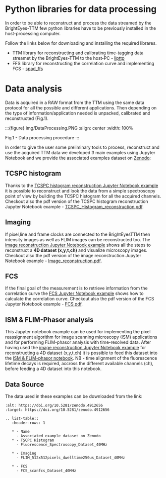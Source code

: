 # Python libraries for data processing

In order to be able to reconstruct and process the data streamed by the BrightEyes-TTM few python libraries have to be previously installed in the host-processing computer.

Follow the links below for downloading and installing the required librares.

- TTM library for reconstructing and calibrating time-tagging data streamet by the BrightEyes-TTM to the host-PC - [lipttp](https://github.com/VicidominiLab/BrightEyes-TTM/blob/main/dataProcessing/libs/libttp)
- FFS library for reconstructing the correlation curve and implementing FCS - [spad_ffs](https://github.com/VicidominiLab/BrightEyes-TTM/blob/main/dataProcessing/libs/spad_ffs)

# Data analysis

Data is acquired in a RAW format from the TTM using the same data protocol for all the possible and different applications. Then depending on the type of information/application needed is unpacked, calibrated and reconstructed (Fig.1).

:::{figure} img/DataProcessing.PNG
:align: center
:width: 100%

Fig.1 - Data processing procedure
:::

In order to give the user some preliminary tools to process, reconstruct and use the acquired TTM data we developed 3 main examples using Jupyter Notebook and we provide the associated examples dataset on [Zenodo](https://doi.org/10.5281/zenodo.4912656):

## TCSPC histogram

Thanks to the [TCSPC histogram reconstruction Jupyter Notebook example](https://github.com/VicidominiLab/BrightEyes-TTM/blob/main/dataProcessing/pynotebook/TCSPC_Histogram_reconstruction.ipynb) it is possible to reconstruct and look the data from a simple spectroscopy point of view by building the TCSPC histogram for all the acquired channels. Checkout also the pdf version of the TCSPC histogram reconstruction Jupyter Notebook example - [TCSPC_Histogram_reconstruction.pdf](https://github.com/VicidominiLab/BrightEyes-TTM/blob/main/dataProcessing/pynotebook/PDF/TCSPC_Histogram_reconstruction.pdf).

## Imaging

If pixel,line and frame clocks are connected to the BrightEyesTTM then intensity images as well as FLIM images can be reconstructed too. The [image reconstruction Jupyter Notebook example](https://github.com/VicidominiLab/BrightEyes-TTM/blob/main/dataProcessing/pynotebook/Image_reconstruction.ipynb) shows all the steps to reconstruct a **4D dataset (x,y,t,ch)** and visualize microscopy images. Checkout also the pdf version of the image reconstruction Jupyter Notebook example - [Image_reconstruction.pdf](https://github.com/VicidominiLab/BrightEyes-TTM/blob/main/dataProcessing/pynotebook/PDF/Image_reconstruction.pdf).

## FCS

If the final goal of the measurement is to retrieve information from the correlation curve the [FCS Jupyter Notebook example](https://github.com/VicidominiLab/BrightEyes-TTM/blob/main/dataProcessing/pynotebook/FCS.ipynb) shows how to calculate the correlation curve. Checkout also the pdf version of the FCS Jupyter Notebook example - [FCS.pdf](https://github.com/VicidominiLab/BrightEyes-TTM/blob/main/dataProcessing/pynotebook/PDF/FCS.pdf).

## ISM & FLIM-Phasor analysis

This Jupyter notebook example can be used for implementing the pixel reassignment algorithm for image scanning microscopy (ISM) applications and for performing FLIM-phasor analysis with time-resolved data. After having used the [image reconstruction Jupyter Notebook example](/dataProcessing/pynotebook/Image_reconstruction.ipynb) for reconstructing a 4D dataset (x,y,t,ch) it is possible to feed this dataset into the [ISM & FLIM-phasor notebook](https://github.com/VicidominiLab/BrightEyes-TTM/blob/main/dataProcessing/pynotebook/ISM_Decay_Reconstruction_BrightEyes-TTM_v1_opensource.ipynb). NB - time alignment of the fluorescence lifetime decays is required, accross the different available channels (ch), before feeding a 4D dataset into this notebook.

## Data Source

The data used in these examples can be downloaded from the link:

```{image} https://zenodo.org/badge/DOI/10.5281/zenodo.4912656.svg
:alt: https://doi.org/10.5281/zenodo.4912656
:target: https://doi.org/10.5281/zenodo.4912656
```

```{eval-rst}
.. list-table::
   :header-rows: 1

   * - Name
     - Associated example dataset on Zenodo
   * - TSCPC Histogram
     - Fluorescence_Spectroscopy_Dataset_40MHz

   * - Imaging
     - FLIM_512x512pixels_dwelltime250us_Dataset_40MHz

   * - FCS
     - FCS_scanfcs_Dataset_40MHz

```
